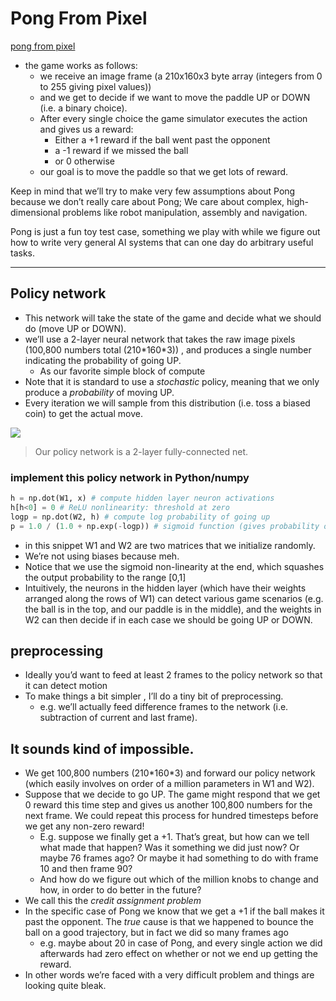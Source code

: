 

# Pong From Pixel 

[pong from pixel](http://karpathy.github.io/2016/05/31/rl/)

 - the game works as follows:
    - we receive an image frame (a 210x160x3 byte array (integers from 0 to 255 giving pixel values)) 
    - and we get to decide if we want to move the paddle UP or DOWN (i.e. a binary choice). 
    - After every single choice the game simulator executes the action and gives us a reward: 
        - Either a +1 reward if the ball went past the opponent
        - a -1 reward if we missed the ball
        - or 0 otherwise
    - our goal is to move the paddle so that we get lots of reward.

Keep in mind that we’ll try to make very few assumptions about Pong because we  don’t really care about Pong; We care about complex, high-dimensional problems like robot manipulation, assembly and navigation.

Pong is just a fun toy test case, something we play with while we figure out how to write very general AI systems that can one day do arbitrary useful tasks.

---

## Policy network

 - This network will take the state of the game and decide what we should do (move UP or DOWN). 
 - we’ll use a 2-layer neural network that takes the raw image pixels (100,800 numbers total (210\*160\*3)) , and produces a single number indicating the probability of going UP. 
    - As our favorite simple block of compute
 - Note that it is standard to use a *stochastic* policy, meaning that we only produce a *probability* of moving UP.
 - Every iteration we will sample from this distribution (i.e. toss a biased coin) to get the actual move. 


![](https://raw.githubusercontent.com/mebusy/notes/master/imgs/pong_policy_2layer_network.png)

> Our policy network is a 2-layer fully-connected net.

### implement this policy network in Python/numpy

```python
h = np.dot(W1, x) # compute hidden layer neuron activations
h[h<0] = 0 # ReLU nonlinearity: threshold at zero
logp = np.dot(W2, h) # compute log probability of going up
p = 1.0 / (1.0 + np.exp(-logp)) # sigmoid function (gives probability of going up)>]
```

 - in this snippet W1 and W2 are two matrices that we initialize randomly. 
 - We’re not using biases because meh.
 - Notice that we use the sigmoid non-linearity at the end, which squashes the output probability to the range [0,1]
 - Intuitively, the neurons in the hidden layer (which have their weights arranged along the rows of W1) can detect various game scenarios (e.g. the ball is in the top, and our paddle is in the middle), and the weights in W2 can then decide if in each case we should be going UP or DOWN. 

## preprocessing

 - Ideally you’d want to feed at least 2 frames to the policy network so that it can detect motion
 - To make things a bit simpler , I’ll do a tiny bit of preprocessing. 
    - e.g. we’ll actually feed difference frames to the network (i.e. subtraction of current and last frame).

## It sounds kind of impossible.

 - We get 100,800 numbers (210\*160\*3) and forward our policy network (which easily involves on order of a million parameters in W1 and W2). 
 - Suppose that we decide to go UP. The game might respond that we get 0 reward this time step and gives us another 100,800 numbers for the next frame. We could repeat this process for hundred timesteps before we get any non-zero reward!
    - E.g. suppose we finally get a +1. That’s great, but how can we tell what made that happen? Was it something we did just now? Or maybe 76 frames ago? Or maybe it had something to do with frame 10 and then frame 90? 
    - And how do we figure out which of the million knobs to change and how, in order to do better in the future? 
 - We call this the *credit assignment problem*
 - In the specific case of Pong we know that we get a +1 if the ball makes it past the opponent. The *true* cause is that we happened to bounce the ball on a good trajectory, but in fact we did so many frames ago 
    - e.g. maybe about 20 in case of Pong, and every single action we did afterwards had zero effect on whether or not we end up getting the reward.
 - In other words we’re faced with a very difficult problem and things are looking quite bleak.

 

  



